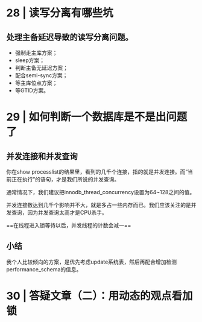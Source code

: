 # 28 | 读写分离有哪些坑
## 处理主备延迟导致的读写分离问题。
- 强制走主库方案；
- sleep方案；
- 判断主备无延迟方案；
- 配合semi-sync方案；
- 等主库位点方案；
- 等GTID方案。

# 29 | 如何判断一个数据库是不是出问题了
## 并发连接和并发查询
你在show processlist的结果里，看到的几千个连接，指的就是并发连接。而“当前正在执行”的语句，才是我们所说的并发查询。

通常情况下，我们建议把innodb_thread_concurrency设置为64~128之间的值。

并发连接数达到几千个影响并不大，就是多占一些内存而已。我们应该关注的是并发查询，因为并发查询太高才是CPU杀手。

==在线程进入锁等待以后，并发线程的计数会减一==

## 小结
我个人比较倾向的方案，是优先考虑update系统表，然后再配合增加检测performance_schema的信息。

# 30 | 答疑文章（二）：用动态的观点看加锁